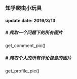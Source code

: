 ### 知乎爬虫小玩具
#### update date: 2016/3/13

##### # 爬取一个问题下的所有图片
get_comment_pic()

##### # 爬取个人的所有评论包含的图片
get_profile_pic()
